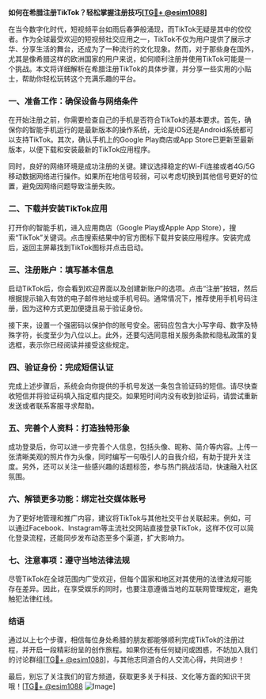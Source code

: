 **如何在希腊注册TikTok？轻松掌握注册技巧[[TG💪+ @esim1088](https://t.me/s/esim1088)]**

在当今数字化时代，短视频平台如雨后春笋般涌现，而TikTok无疑是其中的佼佼者。作为全球最受欢迎的短视频社交应用之一，TikTok不仅为用户提供了展示才华、分享生活的舞台，还成为了一种流行的文化现象。然而，对于那些身在国外，尤其是像希腊这样的欧洲国家的用户来说，如何顺利注册并使用TikTok可能是一个挑战。本文将详细解析在希腊注册TikTok的具体步骤，并分享一些实用的小贴士，帮助你轻松玩转这个充满乐趣的平台。

### 一、准备工作：确保设备与网络条件

在开始注册之前，你需要检查自己的手机是否符合TikTok的基本要求。首先，确保你的智能手机运行的是最新版本的操作系统，无论是iOS还是Android系统都可以支持TikTok。其次，确认手机上的Google Play商店或App Store已更新至最新版本，以便下载和安装最新的TikTok应用程序。

同时，良好的网络环境是成功注册的关键。建议选择稳定的Wi-Fi连接或者4G/5G移动数据网络进行操作。如果所在地信号较弱，可以考虑切换到其他信号更好的位置，避免因网络问题导致注册失败。

### 二、下载并安装TikTok应用

打开你的智能手机，进入应用商店（Google Play或Apple App Store），搜索“TikTok”关键词。点击搜索结果中的官方图标下载并安装应用程序。安装完成后，返回主屏幕找到TikTok图标并点击启动。

### 三、注册账户：填写基本信息

启动TikTok后，你会看到欢迎界面以及创建新账户的选项。点击“注册”按钮，然后根据提示输入有效的电子邮件地址或手机号码。通常情况下，推荐使用手机号码注册，因为这种方式更加便捷且易于验证身份。

接下来，设置一个强密码以保护你的账号安全。密码应包含大小写字母、数字及特殊字符，长度至少为八位以上。此外，还要勾选同意相关服务条款和隐私政策的复选框，表示你已经阅读并接受这些规定。

### 四、验证身份：完成短信认证

完成上述步骤后，系统会向你提供的手机号发送一条包含验证码的短信。请尽快查收短信并将验证码填入指定框内提交。如果短时间内没有收到验证码，请尝试重新发送或者联系客服寻求帮助。

### 五、完善个人资料：打造独特形象

成功登录后，你可以进一步完善个人信息，包括头像、昵称、简介等内容。上传一张清晰美观的照片作为头像，同时编写一句吸引人的自我介绍，有助于提升关注度。另外，还可以关注一些感兴趣的话题标签，参与热门挑战活动，快速融入社区氛围。

### 六、解锁更多功能：绑定社交媒体账号

为了更好地管理和推广内容，建议将TikTok与其他社交平台关联起来。例如，可以通过Facebook、Instagram等主流社交网站直接登录TikTok，这样不仅可以简化登录流程，还能同步发布动态至多个渠道，扩大影响力。

### 七、注意事项：遵守当地法律法规

尽管TikTok在全球范围内广受欢迎，但每个国家和地区对其使用的法律法规可能存在差异。因此，在享受娱乐的同时，也要注意遵循当地的互联网管理规定，避免触犯法律红线。

### 结语

通过以上七个步骤，相信每位身处希腊的朋友都能够顺利完成TikTok的注册过程，并开启一段精彩纷呈的创作旅程。如果你还有任何疑问或困惑，不妨加入我们的讨论群组[[TG💪+ @esim1088](https://t.me/s/esim1088)]，与其他志同道合的人交流心得，共同进步！

最后，别忘了关注我们的官方频道，获取更多关于科技、文化等方面的知识干货哦！[[TG💪+ @esim1088](https://t.me/s/esim1088) ![Image](https://i.postimg.cc/4NQfJmqS/Snipaste-2025-05-13-00-14-12.png)]
